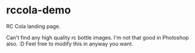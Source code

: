 # rccola-demo
RC Cola landing page.

Can't find any high quality rc bottle images. I'm not that good in Photoshop also. :D
Feel free to modify this in anyway you want.
